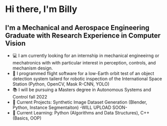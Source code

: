 # Hi there, I'm Billy


## I'm a Mechanical and Aerospace Engineering Graduate with Research Experience in Computer Vision

- 💻 I am currently looking for an internship in mechanical engineeirng or mechatronics with with particular interest in perception, controls, and mechanism design.
- 📡 I programmed flight software for a low-Earth orbit test of an object detection system tailerd for robotic inspection of the International Space Station (Python, OpenCV, Mask R-CNN, YOLO)
- 📚 I will be pursuing a Masters degree in Autonomous Systems and Control fall 2022
- 🔧 Current Projects: Synthetic Image Dataset Generation (Blender, Python, Instance Segmentaiton)  -WILL UPLOAD SOON-
- 🐍 Current Learning: Python (Algorithms and Data Structures), C++ (Basics, OOP)
